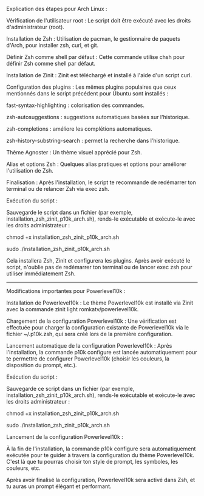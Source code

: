 Explication des étapes pour Arch Linux :

Vérification de l'utilisateur root : Le script doit être exécuté avec les droits d'administrateur (root).

Installation de Zsh : Utilisation de pacman, le gestionnaire de paquets d'Arch, pour installer zsh, curl, et git.

Définir Zsh comme shell par défaut : Cette commande utilise chsh pour définir Zsh comme shell par défaut.

Installation de Zinit : Zinit est téléchargé et installé à l'aide d'un script curl.

Configuration des plugins : Les mêmes plugins populaires que ceux mentionnés dans le script précédent pour Ubuntu sont installés :

fast-syntax-highlighting : colorisation des commandes.

zsh-autosuggestions : suggestions automatiques basées sur l'historique.

zsh-completions : améliore les complétions automatiques.

zsh-history-substring-search : permet la recherche dans l'historique.

Thème Agnoster : Un thème visuel apprécié pour Zsh.

Alias et options Zsh : Quelques alias pratiques et options pour améliorer l'utilisation de Zsh.

Finalisation : Après l'installation, le script te recommande de redémarrer ton terminal ou de relancer Zsh via exec zsh.

Exécution du script :

Sauvegarde le script dans un fichier (par exemple, installation_zsh_zinit_p10k_arch.sh), rends-le exécutable et exécute-le avec les droits administrateur :

chmod +x installation_zsh_zinit_p10k_arch.sh

sudo ./installation_zsh_zinit_p10k_arch.sh

Cela installera Zsh, Zinit et configurera les plugins. Après avoir exécuté le script, n'oublie pas de redémarrer ton terminal ou de lancer exec zsh pour utiliser immédiatement Zsh.

********************

Modifications importantes pour Powerlevel10k :

Installation de Powerlevel10k : Le thème Powerlevel10k est installé via Zinit avec la commande zinit light romkatv/powerlevel10k.

Chargement de la configuration Powerlevel10k : Une vérification est effectuée pour charger la configuration existante de Powerlevel10k via le fichier ~/.p10k.zsh, qui sera créé lors de la première configuration.

Lancement automatique de la configuration Powerlevel10k : Après l'installation, la commande p10k configure est lancée automatiquement pour te permettre de configurer Powerlevel10k (choisir les couleurs, la disposition du prompt, etc.).

Exécution du script :

Sauvegarde ce script dans un fichier (par exemple, installation_zsh_zinit_p10k_arch.sh), rends-le exécutable et exécute-le avec les droits administrateur :

chmod +x installation_zsh_zinit_p10k_arch.sh

sudo ./installation_zsh_zinit_p10k_arch.sh

Lancement de la configuration Powerlevel10k :

À la fin de l'installation, la commande p10k configure sera automatiquement exécutée pour te guider à travers la configuration du thème Powerlevel10k. C'est là que tu pourras choisir ton style de prompt, les symboles, les couleurs, etc.

Après avoir finalisé la configuration, Powerlevel10k sera activé dans Zsh, et tu auras un prompt élégant et performant.